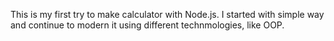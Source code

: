 This is my first try to make calculator with Node.js. I started with simple way and continue to modern it using different technmologies, like OOP.
